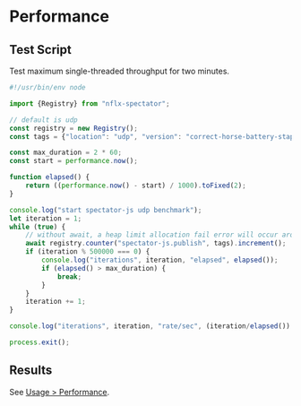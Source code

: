 # Performance

## Test Script

Test maximum single-threaded throughput for two minutes.

```javascript
#!/usr/bin/env node

import {Registry} from "nflx-spectator";

// default is udp
const registry = new Registry();
const tags = {"location": "udp", "version": "correct-horse-battery-staple"};

const max_duration = 2 * 60;
const start = performance.now();

function elapsed() {
    return ((performance.now() - start) / 1000).toFixed(2);
}

console.log("start spectator-js udp benchmark");
let iteration = 1;
while (true) {
    // without await, a heap limit allocation fail error will occur around 5.5M iterations (34 sec)
    await registry.counter("spectator-js.publish", tags).increment();
    if (iteration % 500000 === 0) {
        console.log("iterations", iteration, "elapsed", elapsed());
        if (elapsed() > max_duration) {
            break;
        }
    }
    iteration += 1;
}

console.log("iterations", iteration, "rate/sec", (iteration/elapsed()).toFixed(2));

process.exit();
```

## Results

See [Usage > Performance](usage.md#performance).
